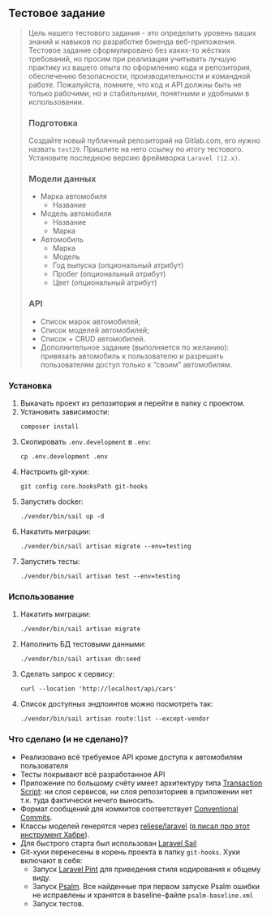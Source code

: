 ## Тестовое задание

> Цель нашего тестового задания - это определить уровень ваших знаний и навыков по разработке бэкенда веб-приложения. Тестовое задание сформулировано без каких-то жёстких требований, но просим при реализации учитывать лучшую практику из вашего опыта по оформлению кода и репозитория, обеспечению безопасности, производительности и командной работе. Пожалуйста, помните, что код и API должны быть не только рабочими, но и стабильными, понятными и удобными в использовании.
> 
> ### Подготовка
> 
> Создайте новый публичный репозиторий на Gitlab.com, его нужно назвать `test29`. Пришлите на него ссылку по итогу тестового. Установите последнюю версию фреймворка `Laravel (12.x)`.
> ### Модели данных
> 
> * Марка автомобиля
>   * Название
> * Модель автомобиля
>   * Название
>   * Марка
> * Автомобиль
>   * Марка
>   * Модель
>   * Год выпуска (опциональный атрибут)
>   * Пробег (опциональный атрибут)
>   * Цвет (опциональный атрибут)
> ### API
> 
> * Список марок автомобилей;
> * Список моделей автомобилей;
> * Список + CRUD автомобилей.
> * Дополнительное задание (выполняется по желанию): привязать автомобиль к пользователю и разрешить пользователям доступ только к “своим” автомобилям.

### Установка

1. Выкачать проект из репозитория и перейти в папку с проектом.
1. Установить зависимости:
    ```
    composer install
    ```
1. Скопировать `.env.development` в `.env`:
    ```
    cp .env.development .env
    ```
1. Настроить git-хуки:
    ```
    git config core.hooksPath git-hooks
    ```
1. Запустить docker:
    ```
    ./vendor/bin/sail up -d
    ```
1. Накатить миграции:
    ```
    ./vendor/bin/sail artisan migrate --env=testing
    ```
1. Запустить тесты:
    ```
    ./vendor/bin/sail artisan test --env=testing
    ```

### Использование

1. Накатить миграции:
    ```
    ./vendor/bin/sail artisan migrate
    ```
1. Наполнить БД тестовыми данными:
    ```
    ./vendor/bin/sail artisan db:seed
    ```
1. Сделать запрос к сервису:
    ```
    curl --location 'http://localhost/api/cars'
    ```
1. Список доступных эндпоинтов можно посмотреть так:
    ```
    ./vendor/bin/sail artisan route:list --except-vendor
    ```

### Что сделано (и не сделано)?

* Реализовано всё требуемое API кроме доступа к автомобилям пользователя
* Тесты покрывают всё разработанное API
* Приложение по большому счёту имеет архитектуру типа [Transaction Script](https://martinfowler.com/eaaCatalog/transactionScript.html): ни слоя сервисов, ни слоя репозиториев в приложении нет т.к. туда фактически нечего выносить.
* Формат сообщений для коммитов соответствует [Conventional Commits](https://www.conventionalcommits.org/en/v1.0.0/).
* Классы моделей генерятся через [reliese/laravel](https://github.com/reliese/laravel) ([я писал про этот инструмент Хабре](https://habr.com/ru/articles/861584/)).
* Для быстрого старта был использован [Laravel Sail](https://laravel.com/docs/12.x/sail)
* Git-хуки перенесены в корень проекта в папку `git-hooks`. Хуки включают в себя:
  * Запуск [Laravel Pint](https://laravel.com/docs/12.x/pint) для приведения стиля кодирования к общему виду.
  * Запуск [Psalm](https://psalm.dev/). Все найденные при первом запуске Psalm ошибки не исправлены и хранятся в baseline-файле `psalm-baseline.xml`
  * Запуск тестов.
